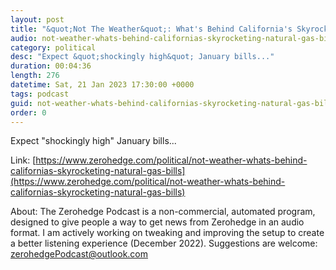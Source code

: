 ```yaml
---
layout: post
title: "&quot;Not The Weather&quot;: What's Behind California's Skyrocketing Natural Gas Bills"
audio: not-weather-whats-behind-californias-skyrocketing-natural-gas-bills-0
category: political
desc: "Expect &quot;shockingly high&quot; January bills..."
duration: 00:04:36
length: 276
datetime: Sat, 21 Jan 2023 17:30:00 +0000
tags: podcast
guid: not-weather-whats-behind-californias-skyrocketing-natural-gas-bills-0
order: 0
---
```

Expect &quot;shockingly high&quot; January bills...

Link: [https://www.zerohedge.com/political/not-weather-whats-behind-californias-skyrocketing-natural-gas-bills](https://www.zerohedge.com/political/not-weather-whats-behind-californias-skyrocketing-natural-gas-bills)

About: The Zerohedge Podcast is a non-commercial, automated program, designed to give people a way to get news from Zerohedge in an audio format.  I am actively working on tweaking and improving the setup to create a better listening experience (December 2022).  Suggestions are welcome: [zerohedgePodcast@outlook.com](mailto:zerohedgePodcast@outlook.com)